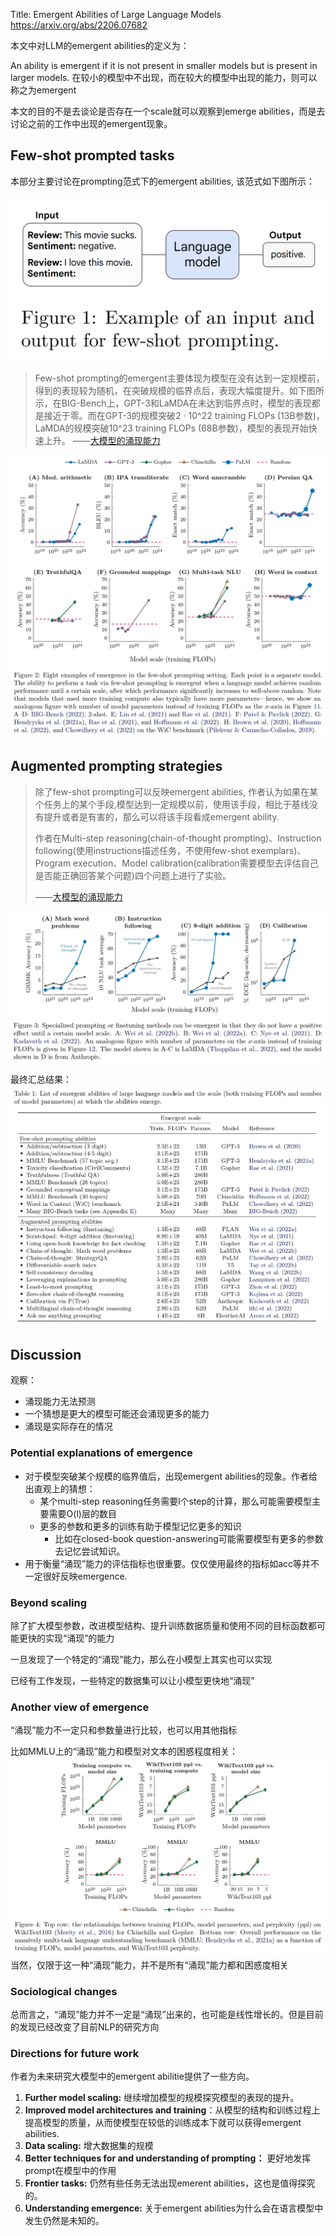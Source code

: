 Title: Emergent Abilities of Large Language Models
https://arxiv.org/abs/2206.07682

本文中对LLM的emergent abilities的定义为：

An ability is emergent if it is not present in smaller models but is present in larger models.
在较小的模型中不出现，而在较大的模型中出现的能力，则可以称之为emergent

本文的目的不是去谈论是否存在一个scale就可以观察到emerge abilities，而是去讨论之前的工作中出现的emergent现象。

## Few-shot prompted tasks

本部分主要讨论在prompting范式下的emergent abilities, 该范式如下图所示：

![400](../../../../Attachments/4.%20Artificial%20intelligence/3.%20Applications/Large%20language%20model/+Papers/Emergent%20Abilities%20of%20Large%20Language%20Models/IMG-20240910115137314.png)

> Few-shot prompting的emergent主要体现为模型在没有达到一定规模前，得到的表现较为随机，在突破规模的临界点后，表现大幅度提升。如下图所示，在BIG-Bench上，GPT-3和LaMDA在未达到临界点时，模型的表现都是接近于零。而在GPT-3的规模突破2 · 10^22 training FLOPs (13B参数)，LaMDA的规模突破10^23 training FLOPs (68B参数)，模型的表现开始快速上升。
> ——[大模型的涌现能力](https://zhuanlan.zhihu.com/p/609339534)

![2206.07682_page-0004](../../../../Attachments/4.%20Artificial%20intelligence/3.%20Applications/Large%20language%20model/+Papers/Emergent%20Abilities%20of%20Large%20Language%20Models/IMG-20240910115137558.jpg)

## Augmented prompting strategies


> 除了few-shot prompting可以反映emergent abilities, 作者认为如果在某个任务上的某个手段,模型达到一定规模以前，使用该手段，相比于基线没有提升或者是有害的，那么可以将该手段看成emergent ability.
> 
> 作者在Multi-step reasoning(chain-of-thought prompting)、Instruction following(使用instructions描述任务，不使用few-shot exemplars)、Program execution、Model calibration(calibration需要模型去评估自己是否能正确回答某个问题)四个问题上进行了实验。
> 
> ——[大模型的涌现能力](https://zhuanlan.zhihu.com/p/609339534)

![2206.07682_page-0005](../../../../Attachments/4.%20Artificial%20intelligence/3.%20Applications/Large%20language%20model/+Papers/Emergent%20Abilities%20of%20Large%20Language%20Models/IMG-20240910115137707.jpg)

最终汇总结果：
![2206.07682_page-0006](../../../../Attachments/4.%20Artificial%20intelligence/3.%20Applications/Large%20language%20model/+Papers/Emergent%20Abilities%20of%20Large%20Language%20Models/IMG-20240910115137800.jpg)

## Discussion


观察： 
- 涌现能力无法预测
- 一个猜想是更大的模型可能还会涌现更多的能力
- 涌现是实际存在的情况

### Potential explanations of emergence

- 对于模型突破某个规模的临界值后，出现emergent abilities的现象。作者给出直观上的猜想：
	- 某个multi-step reasoning任务需要l个step的计算，那么可能需要模型主要需要O(l)层的数目
	- 更多的参数和更多的训练有助于模型记忆更多的知识
		- 比如在closed-book question-answering可能需要模型有更多的参数去记忆尝试知识。
- 用于衡量“涌现”能力的评估指标也很重要。仅仅使用最终的指标如acc等并不一定很好反映emergence.

### Beyond scaling

除了扩大模型参数，改进模型结构、提升训练数据质量和使用不同的目标函数都可能更快的实现“涌现”的能力

一旦发现了一个特定的“涌现”能力，那么在小模型上其实也可以实现

已经有工作发现，一些特定的数据集可以让小模型更快地“涌现”

### Another view of emergence

“涌现”能力不一定只和参数量进行比较，也可以用其他指标

比如MMLU上的“涌现”能力和模型对文本的困惑程度相关：
![2206.07682_page-0009](../../../../Attachments/4.%20Artificial%20intelligence/3.%20Applications/Large%20language%20model/+Papers/Emergent%20Abilities%20of%20Large%20Language%20Models/IMG-20240910115137895.jpg)
当然，仅限于这一种“涌现”能力，并不是所有“涌现”能力都和困惑度相关

### Sociological changes

总而言之，“涌现”能力并不一定是“涌现”出来的，也可能是线性增长的。但是目前的发现已经改变了目前NLP的研究方向

### Directions for future work

作者为未来研究大模型中的emergent abilitie提供了一些方向。

1.  **Further model scaling:** 继续增加模型的规模探究模型的表现的提升。
2.  **Improved model architectures and training**：从模型的结构和训练过程上提高模型的质量，从而使模型在较低的训练成本下就可以获得emergent abilities.
3.  **Data scaling:** 增大数据集的规模
4.  **Better techniques for and understanding of prompting：** 更好地发挥prompt在模型中的作用
5.  **Frontier tasks:** 仍然有些任务无法出现emerent abilities，这也是值得探究的。
6.  **Understanding emergence:** 关于emergent abilities为什么会在语言模型中发生仍然是未知的。














